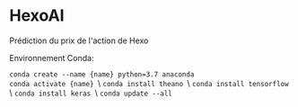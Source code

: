 # HexoAI
Prédiction du prix de l'action de Hexo

Environnement Conda: 

`conda create --name {name} python=3.7 anaconda `\
`conda activate {name} `\ 
`conda install theano `\ 
`conda install tensorflow `\ 
`conda install keras `\ 
`conda update --all`


